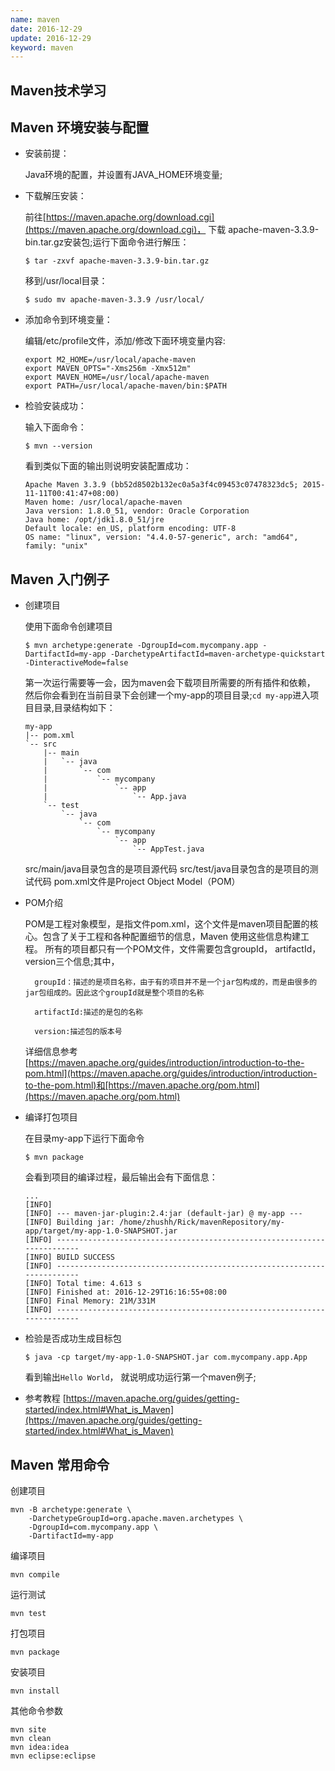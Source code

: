 ```yaml
---
name: maven
date: 2016-12-29
update: 2016-12-29
keyword: maven
---
```


## Maven技术学习

Maven 环境安装与配置
----

* 安装前提：

    Java环境的配置，并设置有JAVA_HOME环境变量;

* 下载解压安装：

    前往[https://maven.apache.org/download.cgi](https://maven.apache.org/download.cgi)，
    下载  apache-maven-3.3.9-bin.tar.gz安装包;运行下面命令进行解压：
    ```
    $ tar -zxvf apache-maven-3.3.9-bin.tar.gz
    ```
    移到/usr/local目录：

    ```
    $ sudo mv apache-maven-3.3.9 /usr/local/
    ```

* 添加命令到环境变量：

    编辑/etc/profile文件，添加/修改下面环境变量内容:
    ```
    export M2_HOME=/usr/local/apache-maven
    export MAVEN_OPTS="-Xms256m -Xmx512m"
    export MAVEN_HOME=/usr/local/apache-maven
    export PATH=/usr/local/apache-maven/bin:$PATH
    ```

* 检验安装成功：

    输入下面命令：
    ```
    $ mvn --version
    ```
    看到类似下面的输出则说明安装配置成功：
    ```
    Apache Maven 3.3.9 (bb52d8502b132ec0a5a3f4c09453c07478323dc5; 2015-11-11T00:41:47+08:00)
    Maven home: /usr/local/apache-maven
    Java version: 1.8.0_51, vendor: Oracle Corporation
    Java home: /opt/jdk1.8.0_51/jre
    Default locale: en_US, platform encoding: UTF-8
    OS name: "linux", version: "4.4.0-57-generic", arch: "amd64", family: "unix"
    ```

Maven 入门例子
----

* 创建项目

    使用下面命令创建项目
    ```
    $ mvn archetype:generate -DgroupId=com.mycompany.app -DartifactId=my-app -DarchetypeArtifactId=maven-archetype-quickstart -DinteractiveMode=false
    ```
    第一次运行需要等一会，因为maven会下载项目所需要的所有插件和依赖，
    然后你会看到在当前目录下会创建一个my-app的项目目录;`cd my-app`进入项目目录,目录结构如下：
    ```
    my-app
    |-- pom.xml
    `-- src
        |-- main
        |   `-- java
        |       `-- com
        |           `-- mycompany
        |               `-- app
        |                   `-- App.java
        `-- test
            `-- java
                `-- com
                    `-- mycompany
                        `-- app
                            `-- AppTest.java
    ```
    src/main/java目录包含的是项目源代码
    src/test/java目录包含的是项目的测试代码
    pom.xml文件是Project Object Model（POM）

* POM介绍

    POM是工程对象模型，是指文件pom.xml，这个文件是maven项目配置的核心。包含了关于工程和各种配置细节的信息，Maven 使用这些信息构建工程。
    所有的项目都只有一个POM文件，文件需要包含groupId， artifactId， version三个信息;其中，

        groupId：描述的是项目名称，由于有的项目并不是一个jar包构成的，而是由很多的jar包组成的。因此这个groupId就是整个项目的名称

        artifactId:描述的是包的名称

        version:描述包的版本号

    详细信息参考[https://maven.apache.org/guides/introduction/introduction-to-the-pom.html](https://maven.apache.org/guides/introduction/introduction-to-the-pom.html)和[https://maven.apache.org/pom.html](https://maven.apache.org/pom.html)


* 编译打包项目

    在目录my-app下运行下面命令
    ```
    $ mvn package
    ```
    会看到项目的编译过程，最后输出会有下面信息：
    ```
    ...
    [INFO] 
    [INFO] --- maven-jar-plugin:2.4:jar (default-jar) @ my-app ---
    [INFO] Building jar: /home/zhushh/Rick/mavenRepository/my-app/target/my-app-1.0-SNAPSHOT.jar
    [INFO] ------------------------------------------------------------------------
    [INFO] BUILD SUCCESS
    [INFO] ------------------------------------------------------------------------
    [INFO] Total time: 4.613 s
    [INFO] Finished at: 2016-12-29T16:16:55+08:00
    [INFO] Final Memory: 21M/331M
    [INFO] ------------------------------------------------------------------------
    ```

* 检验是否成功生成目标包
    ```
    $ java -cp target/my-app-1.0-SNAPSHOT.jar com.mycompany.app.App 
    ```
    看到输出`Hello World`， 就说明成功运行第一个maven例子;

* 参考教程
[https://maven.apache.org/guides/getting-started/index.html#What_is_Maven](https://maven.apache.org/guides/getting-started/index.html#What_is_Maven)


Maven 常用命令
----

创建项目
```
mvn -B archetype:generate \ 
    -DarchetypeGroupId=org.apache.maven.archetypes \
    -DgroupId=com.mycompany.app \
    -DartifactId=my-app
```

编译项目
```
mvn compile
```

运行测试
```
mvn test
```

打包项目
```
mvn package
```

安装项目
```
mvn install
```

其他命令参数
```
mvn site
mvn clean
mvn idea:idea
mvn eclipse:eclipse
```
